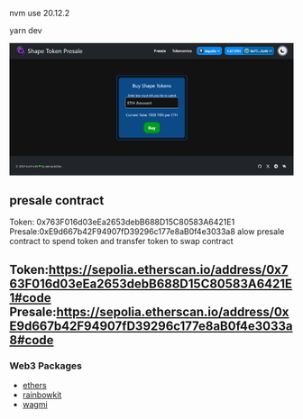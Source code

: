 nvm use 20.12.2

yarn dev

![Image description](./public/presalescreen.png)

## presale contract
Token: 0x763F016d03eEa2653debB688D15C80583A6421E1
Presale:0xE9d667b42F94907fD39296c177e8aB0f4e3033a8
alow presale contract to spend token and transfer token to swap contract

Token:https://sepolia.etherscan.io/address/0x763F016d03eEa2653debB688D15C80583A6421E1#code
Presale:https://sepolia.etherscan.io/address/0xE9d667b42F94907fD39296c177e8aB0f4e3033a8#code
---

### Web3 Packages

- [ethers](https://docs.ethers.org/v5/)
- [rainbowkit](https://www.rainbowkit.com)
- [wagmi](https://wagmi.sh)

